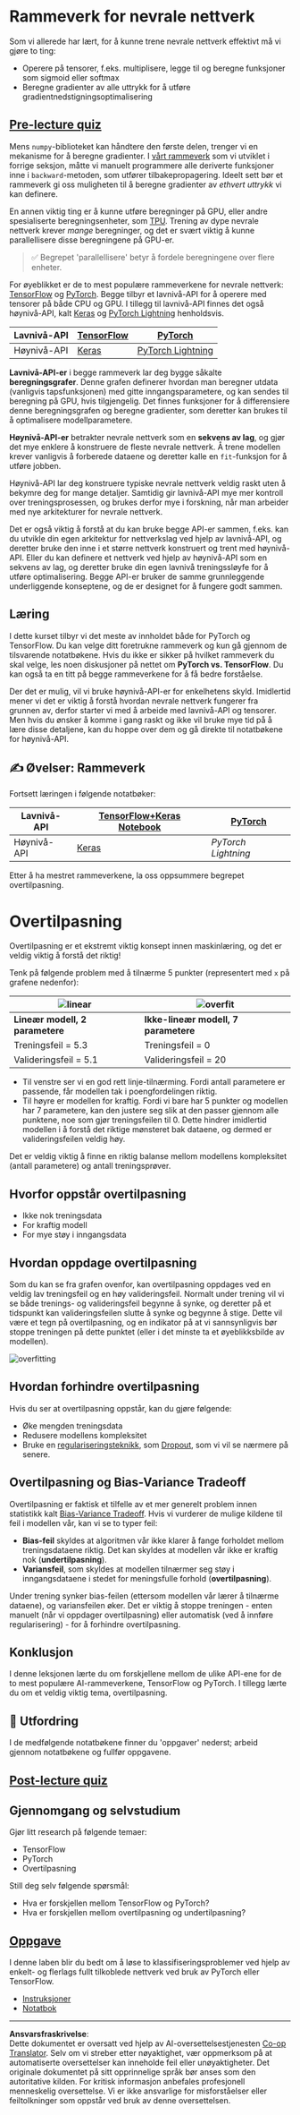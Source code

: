 <!--
CO_OP_TRANSLATOR_METADATA:
{
  "original_hash": "2b544f20b796402507fb05a0df893323",
  "translation_date": "2025-08-28T15:41:19+00:00",
  "source_file": "lessons/3-NeuralNetworks/05-Frameworks/README.md",
  "language_code": "no"
}
-->
# Rammeverk for nevrale nettverk

Som vi allerede har lært, for å kunne trene nevrale nettverk effektivt må vi gjøre to ting:

* Operere på tensorer, f.eks. multiplisere, legge til og beregne funksjoner som sigmoid eller softmax
* Beregne gradienter av alle uttrykk for å utføre gradientnedstigningsoptimalisering

## [Pre-lecture quiz](https://ff-quizzes.netlify.app/en/ai/quiz/9)

Mens `numpy`-biblioteket kan håndtere den første delen, trenger vi en mekanisme for å beregne gradienter. I [vårt rammeverk](../04-OwnFramework/OwnFramework.ipynb) som vi utviklet i forrige seksjon, måtte vi manuelt programmere alle deriverte funksjoner inne i `backward`-metoden, som utfører tilbakepropagering. Ideelt sett bør et rammeverk gi oss muligheten til å beregne gradienter av *ethvert uttrykk* vi kan definere.

En annen viktig ting er å kunne utføre beregninger på GPU, eller andre spesialiserte beregningsenheter, som [TPU](https://en.wikipedia.org/wiki/Tensor_Processing_Unit). Trening av dype nevrale nettverk krever *mange* beregninger, og det er svært viktig å kunne parallellisere disse beregningene på GPU-er.

> ✅ Begrepet 'parallellisere' betyr å fordele beregningene over flere enheter.

For øyeblikket er de to mest populære rammeverkene for nevrale nettverk: [TensorFlow](http://TensorFlow.org) og [PyTorch](https://pytorch.org/). Begge tilbyr et lavnivå-API for å operere med tensorer på både CPU og GPU. I tillegg til lavnivå-API finnes det også høynivå-API, kalt [Keras](https://keras.io/) og [PyTorch Lightning](https://pytorchlightning.ai/) henholdsvis.

Lavnivå-API | [TensorFlow](http://TensorFlow.org) | [PyTorch](https://pytorch.org/)
------------|-------------------------------------|--------------------------------
Høynivå-API | [Keras](https://keras.io/) | [PyTorch Lightning](https://pytorchlightning.ai/)

**Lavnivå-API-er** i begge rammeverk lar deg bygge såkalte **beregningsgrafer**. Denne grafen definerer hvordan man beregner utdata (vanligvis tapsfunksjonen) med gitte inngangsparametere, og kan sendes til beregning på GPU, hvis tilgjengelig. Det finnes funksjoner for å differensiere denne beregningsgrafen og beregne gradienter, som deretter kan brukes til å optimalisere modellparametere.

**Høynivå-API-er** betrakter nevrale nettverk som en **sekvens av lag**, og gjør det mye enklere å konstruere de fleste nevrale nettverk. Å trene modellen krever vanligvis å forberede dataene og deretter kalle en `fit`-funksjon for å utføre jobben.

Høynivå-API lar deg konstruere typiske nevrale nettverk veldig raskt uten å bekymre deg for mange detaljer. Samtidig gir lavnivå-API mye mer kontroll over treningsprosessen, og brukes derfor mye i forskning, når man arbeider med nye arkitekturer for nevrale nettverk.

Det er også viktig å forstå at du kan bruke begge API-er sammen, f.eks. kan du utvikle din egen arkitektur for nettverkslag ved hjelp av lavnivå-API, og deretter bruke den inne i et større nettverk konstruert og trent med høynivå-API. Eller du kan definere et nettverk ved hjelp av høynivå-API som en sekvens av lag, og deretter bruke din egen lavnivå treningssløyfe for å utføre optimalisering. Begge API-er bruker de samme grunnleggende underliggende konseptene, og de er designet for å fungere godt sammen.

## Læring

I dette kurset tilbyr vi det meste av innholdet både for PyTorch og TensorFlow. Du kan velge ditt foretrukne rammeverk og kun gå gjennom de tilsvarende notatbøkene. Hvis du ikke er sikker på hvilket rammeverk du skal velge, les noen diskusjoner på nettet om **PyTorch vs. TensorFlow**. Du kan også ta en titt på begge rammeverkene for å få bedre forståelse.

Der det er mulig, vil vi bruke høynivå-API-er for enkelhetens skyld. Imidlertid mener vi det er viktig å forstå hvordan nevrale nettverk fungerer fra grunnen av, derfor starter vi med å arbeide med lavnivå-API og tensorer. Men hvis du ønsker å komme i gang raskt og ikke vil bruke mye tid på å lære disse detaljene, kan du hoppe over dem og gå direkte til notatbøkene for høynivå-API.

## ✍️ Øvelser: Rammeverk

Fortsett læringen i følgende notatbøker:

Lavnivå-API | [TensorFlow+Keras Notebook](IntroKerasTF.ipynb) | [PyTorch](IntroPyTorch.ipynb)
------------|-------------------------------------|--------------------------------
Høynivå-API | [Keras](IntroKeras.ipynb) | *PyTorch Lightning*

Etter å ha mestret rammeverkene, la oss oppsummere begrepet overtilpasning.

# Overtilpasning

Overtilpasning er et ekstremt viktig konsept innen maskinlæring, og det er veldig viktig å forstå det riktig!

Tenk på følgende problem med å tilnærme 5 punkter (representert med `x` på grafene nedenfor):

![linear](../../../../../translated_images/overfit1.f24b71c6f652e59e6bed7245ffbeaecc3ba320e16e2221f6832b432052c4da43.no.jpg) | ![overfit](../../../../../translated_images/overfit2.131f5800ae10ca5e41d12a411f5f705d9ee38b1b10916f284b787028dd55cc1c.no.jpg)
-------------------------|--------------------------
**Lineær modell, 2 parametere** | **Ikke-lineær modell, 7 parametere**
Treningsfeil = 5.3 | Treningsfeil = 0
Valideringsfeil = 5.1 | Valideringsfeil = 20

* Til venstre ser vi en god rett linje-tilnærming. Fordi antall parametere er passende, får modellen tak i poengfordelingen riktig.
* Til høyre er modellen for kraftig. Fordi vi bare har 5 punkter og modellen har 7 parametere, kan den justere seg slik at den passer gjennom alle punktene, noe som gjør treningsfeilen til 0. Dette hindrer imidlertid modellen i å forstå det riktige mønsteret bak dataene, og dermed er valideringsfeilen veldig høy.

Det er veldig viktig å finne en riktig balanse mellom modellens kompleksitet (antall parametere) og antall treningsprøver.

## Hvorfor oppstår overtilpasning

  * Ikke nok treningsdata
  * For kraftig modell
  * For mye støy i inngangsdata

## Hvordan oppdage overtilpasning

Som du kan se fra grafen ovenfor, kan overtilpasning oppdages ved en veldig lav treningsfeil og en høy valideringsfeil. Normalt under trening vil vi se både trenings- og valideringsfeil begynne å synke, og deretter på et tidspunkt kan valideringsfeilen slutte å synke og begynne å stige. Dette vil være et tegn på overtilpasning, og en indikator på at vi sannsynligvis bør stoppe treningen på dette punktet (eller i det minste ta et øyeblikksbilde av modellen).

![overfitting](../../../../../translated_images/Overfitting.408ad91cd90b4371d0a81f4287e1409c359751adeb1ae450332af50e84f08c3e.no.png)

## Hvordan forhindre overtilpasning

Hvis du ser at overtilpasning oppstår, kan du gjøre følgende:

 * Øke mengden treningsdata
 * Redusere modellens kompleksitet
 * Bruke en [regulariseringsteknikk](../../4-ComputerVision/08-TransferLearning/TrainingTricks.md), som [Dropout](../../4-ComputerVision/08-TransferLearning/TrainingTricks.md#Dropout), som vi vil se nærmere på senere.

## Overtilpasning og Bias-Variance Tradeoff

Overtilpasning er faktisk et tilfelle av et mer generelt problem innen statistikk kalt [Bias-Variance Tradeoff](https://en.wikipedia.org/wiki/Bias%E2%80%93variance_tradeoff). Hvis vi vurderer de mulige kildene til feil i modellen vår, kan vi se to typer feil:

* **Bias-feil** skyldes at algoritmen vår ikke klarer å fange forholdet mellom treningsdataene riktig. Det kan skyldes at modellen vår ikke er kraftig nok (**undertilpasning**).
* **Variansfeil**, som skyldes at modellen tilnærmer seg støy i inngangsdataene i stedet for meningsfulle forhold (**overtilpasning**).

Under trening synker bias-feilen (ettersom modellen vår lærer å tilnærme dataene), og variansfeilen øker. Det er viktig å stoppe treningen - enten manuelt (når vi oppdager overtilpasning) eller automatisk (ved å innføre regularisering) - for å forhindre overtilpasning.

## Konklusjon

I denne leksjonen lærte du om forskjellene mellom de ulike API-ene for de to mest populære AI-rammeverkene, TensorFlow og PyTorch. I tillegg lærte du om et veldig viktig tema, overtilpasning.

## 🚀 Utfordring

I de medfølgende notatbøkene finner du 'oppgaver' nederst; arbeid gjennom notatbøkene og fullfør oppgavene.

## [Post-lecture quiz](https://ff-quizzes.netlify.app/en/ai/quiz/10)

## Gjennomgang og selvstudium

Gjør litt research på følgende temaer:

- TensorFlow
- PyTorch
- Overtilpasning

Still deg selv følgende spørsmål:

- Hva er forskjellen mellom TensorFlow og PyTorch?
- Hva er forskjellen mellom overtilpasning og undertilpasning?

## [Oppgave](lab/README.md)

I denne laben blir du bedt om å løse to klassifiseringsproblemer ved hjelp av enkelt- og flerlags fullt tilkoblede nettverk ved bruk av PyTorch eller TensorFlow.

* [Instruksjoner](lab/README.md)
* [Notatbok](lab/LabFrameworks.ipynb)

---

**Ansvarsfraskrivelse**:  
Dette dokumentet er oversatt ved hjelp av AI-oversettelsestjenesten [Co-op Translator](https://github.com/Azure/co-op-translator). Selv om vi streber etter nøyaktighet, vær oppmerksom på at automatiserte oversettelser kan inneholde feil eller unøyaktigheter. Det originale dokumentet på sitt opprinnelige språk bør anses som den autoritative kilden. For kritisk informasjon anbefales profesjonell menneskelig oversettelse. Vi er ikke ansvarlige for misforståelser eller feiltolkninger som oppstår ved bruk av denne oversettelsen.